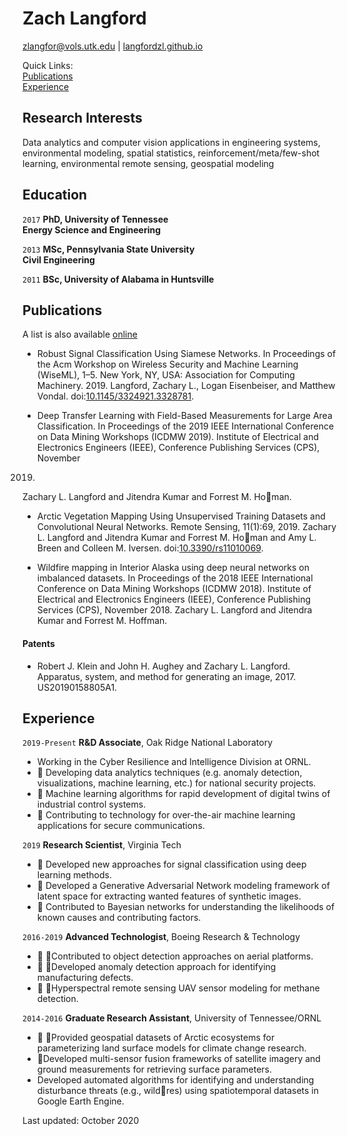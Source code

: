 # Zach Langford

<div id="webaddress">
<a href="zlangfor@vols.utk.edu">zlangfor@vols.utk.edu</a>
| <a href="https://langfordzl.github.io">langfordzl.github.io</a>
</div>

Quick Links: <br>
[Publications](#pubs) <br>
[Experience](#exp)


## Research Interests 

Data analytics and computer vision applications in engineering systems, environmental modeling, spatial statistics, reinforcement/meta/few-shot learning, environmental remote sensing, geospatial modeling


## Education

`2017`
__PhD, University of Tennessee <br> Energy Science and Engineering__

`2013`
__MSc, Pennsylvania State University <br> Civil Engineering__

`2011`
__BSc, University of Alabama in Huntsville__


## <a name="pubs"></a>Publications


A list is also available [online](https://scholar.google.co.uk/citations?hl=en&user=8XedxuAAAAAJ&view_op=list_works&sortby=pubdate)
 
- Robust Signal Classification Using Siamese Networks. In Proceedings of the Acm Workshop on Wireless Security and Machine Learning (WiseML), 1–5. New York, NY, USA: Association for Computing Machinery. 2019. Langford, Zachary L., Logan Eisenbeiser, and Matthew Vondal. doi:[10.1145/3324921.3328781](https://doi.org/10.1145/3324921.3328781).


- Deep Transfer Learning with Field-Based Measurements for Large Area Classification. In Proceedings of the 2019 IEEE International Conference on Data Mining Workshops (ICDMW 2019). Institute of Electrical and Electronics Engineers (IEEE), Conference Publishing Services (CPS), November2019.Zachary L. Langford and Jitendra Kumar and Forrest M. Homan.

- Arctic Vegetation Mapping Using Unsupervised Training Datasets and Convolutional NeuralNetworks.Remote Sensing, 11(1):69, 2019.Zachary L. Langford and Jitendra Kumar and Forrest M. Homan and Amy L. Breen and Colleen M. Iversen. doi:[10.3390/rs11010069](https://doi.org/10.3390/rs11010069).


- Wildfire mapping in Interior Alaska using deep neural networks on imbalanced datasets.In Proceedings of the 2018 IEEE International Conference on Data Mining Workshops (ICDMW 2018). Institute of Electrical and Electronics Engineers (IEEE), Conference Publishing Services (CPS), November 2018. Zachary L. Langford and Jitendra Kumar and Forrest M. Hoffman.

#### <a name="pats"></a>Patents

- Robert J. Klein and John H. Aughey and Zachary L. Langford.Apparatus, system, and method for generating an image, 2017.US20190158805A1.

## <a name="exp"></a>Experience

`2019-Present`
__R&D Associate__, Oak Ridge National Laboratory

- Working in the Cyber Resilience and Intelligence Division at ORNL.
-  Developing data analytics techniques (e.g. anomaly detection, visualizations, machine learning, etc.) for national security projects.
-  Machine learning algorithms for rapid development of digital twins of industrial control systems.-  Contributing to technology for over-the-air machine learning applications for secure communications.

`2019`
__Research Scientist__, Virginia Tech

-  Developed new approaches for signal classification using deep learning methods.-  Developed a Generative Adversarial Network modeling framework of latent space for extracting wanted features of syntheticimages.-  Contributed to Bayesian networks for understanding the likelihoods of known causes and contributing factors.

`2016-2019`
__Advanced Technologist__, Boeing Research & Technology
-  Contributed to object detection approaches on aerial platforms.-  Developed anomaly detection approach for identifying manufacturing defects.-  Hyperspectral remote sensing UAV sensor modeling for methane detection.

`2014-2016`
__Graduate Research Assistant__, University of Tennessee/ORNL

-  Provided geospatial datasets of Arctic ecosystems for parameterizing land surface models for climate change research.
- Developed multi-sensor fusion frameworks of satellite imagery and ground measurements for retrieving surface parameters.
- Developed automated algorithms for identifying and understanding disturbance threats (e.g., wildres) using spatiotemporal datasets in Google Earth Engine.

Last updated: October 2020

